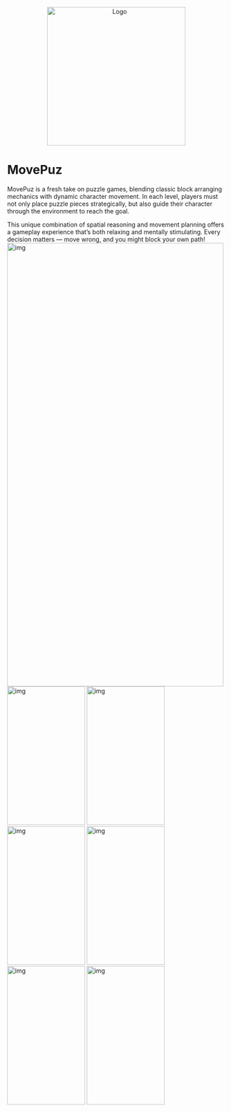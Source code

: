 <p align="center">
  <img src="https://lh3.googleusercontent.com/UQQKq4k3HJMd0Hck5K7Jn5ZZ6mTAHE4fwt_JsZ1-2pGLYTS0FWe253STFEudO5_z-g" alt="Logo" width="320">
</p>  
<h1>MovePuz</h1>
<p>
  MovePuz is a fresh take on puzzle games, blending classic block arranging mechanics with dynamic character movement. In each level, players must not only place puzzle pieces strategically, but also guide their character through the environment to reach the goal.

This unique combination of spatial reasoning and movement planning offers a gameplay experience that’s both relaxing and mentally stimulating. Every decision matters — move wrong, and you might block your own path!
  <img src="https://lh3.googleusercontent.com/0Ogm18zEIJIAP51JQ4m98ijAIKCv27ewrVWMjyjKHSeQWCXgmMPZg0WMorKU6Ty9mFk" alt="img" width="500" height="1024">
  <img src="https://lh3.googleusercontent.com/d2Spo2qQL_7FEQMsqnQmsC4UBQJWNERgmNHxKiEsxKiq_-f5i_slF9zgfBPfngtMNs2WlytLgZyXTyxo1XtDOQ" alt="img" width="180" height="320">
  <img src="https://lh3.googleusercontent.com/TEUb4BjhkvNTJHF0nGDfG1ZmoZbdWvysdYSn07n1PhywYXrSdPhd2bcL-0pxNcehm_Ob7jn2KWNpHxLj6G9kqQ" alt="img" width="180" height="320">
  <img src="https://lh3.googleusercontent.com/4PiuRdjeUO9HFDn7RwBRw4ODvGh_98XIFjSnWterXPbn7iJnsjC10s7tKLeflrzTyi63fTi2HuZ4r3AilVMs" alt="img" width="180" height="320">
  <img src="https://lh3.googleusercontent.com/OhYc0T5q-17Hoszno3hV5SwK7ANFKG4W3VNw50fw30f43M5_roO-iTP30dc728uQVlvYbaKDxPw5j3levHuBTg" alt="img" width="180" height="320">
  <img src="https://lh3.googleusercontent.com/SC1MfB-1nM8xBa54dHQ6o_GTXwoPUi_V5zGfMSx496yqeps5ZkgOl0OegOTP5eyxtsMVsoEYA1jeQ6f1apEe" alt="img" width="180" height="320">
  <img src="https://lh3.googleusercontent.com/KnV1fryEBr3biq6Nlok9ra9dAAOE2-MHAcHYi084D_zapuOLY1lo0IjQgJPSwnu6gQOJ7G3hgTHQjiokEd2O" alt="img" width="180" height="320">
</p>
